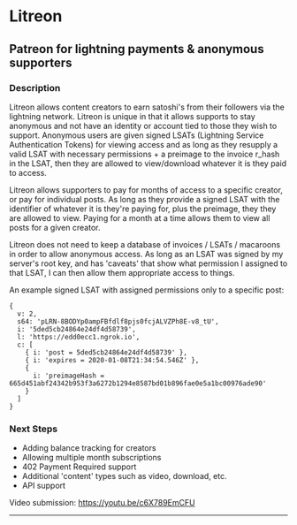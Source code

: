 
# Litreon

## Patreon for lightning payments & anonymous supporters


### Description 
Litreon allows content creators to earn satoshi's from their followers via the lightning network. Litreon is unique in that it allows supports to stay anonymous and not have an identity or account tied to those they wish to support. Anonymous users are given signed LSATs (Lightning Service Authentication Tokens) for viewing access and as long as they resupply a valid LSAT with necessary permissions + a preimage to the invoice r_hash in the LSAT, then they are allowed to view/download whatever it is they paid to access. 

Litreon allows supporters to pay for months of access to a specific creator, or pay for individual posts. As long as they provide a signed LSAT with the identifier of whatever it is they're paying for, plus the preimage, they they are allowed to view. Paying for a month at a time allows them to view all posts for a given creator.

Litreon does not need to keep a database of invoices / LSATs / macaroons in order to allow anonymous access. As long as an LSAT was signed by my server's root key, and has 'caveats' that show what permission I assigned to that LSAT, I can then allow them appropriate access to things.

An example signed LSAT with assigned permissions only to a specific post: 

```
{
  v: 2,
  s64: 'pLRN-8BODYp0ampFBfdlf8pjs0fcjALVZPh8E-v8_tU',
  i: '5ded5cb24864e24df4d58739',
  l: 'https://edd0ecc1.ngrok.io',
  c: [
    { i: 'post = 5ded5cb24864e24df4d58739' },
    { i: 'expires = 2020-01-08T21:34:54.546Z' },
    {
      i: 'preimageHash = 665d451abf24342b953f3a6272b1294e8587bd01b896fae0e5a1bc00976ade90'
    }
  ]
}
``` 

### Next Steps

- Adding balance tracking for creators
- Allowing multiple month subscriptions
- 402 Payment Required support
- Additional 'content' types such as video, download, etc. 
- API support




Video submission:
https://youtu.be/c6X789EmCFU

-------
